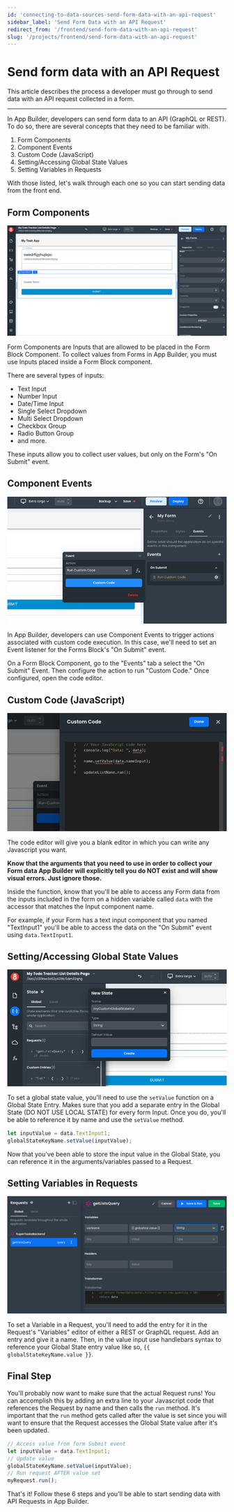 ```yaml
---
id: 'connecting-to-data-sources-send-form-data-with-an-api-request'
sidebar_label: 'Send Form Data with an API Request'
redirect_from: '/frontend/send-form-data-with-an-api-request'
slug: '/projects/frontend/send-form-data-with-an-api-request'
---
```


# Send form data with an API Request

This article describes the process a developer must go through to send data with an API request collected in a form.

---

In App Builder, developers can send form data to an API (GraphQL or REST). To do so, there are several concepts that they need to be familiar with.

1. Form Components
2. Component Events
3. Custom Code (JavaScript)
4. Setting/Accessing Global State Values
5. Setting Variables in Requests

With those listed, let's walk through each one so you can start sending data from the front end.

## Form Components

![Form block](./_images/ab-connecting-to-data-sources-send-form-data-with-an-api-request-1.png)

Form Components are Inputs that are allowed to be placed in the Form Block Component. To collect values from Forms in App Builder, you must use Inputs placed inside a Form Block component.

There are several types of inputs:

- Text Input
- Number Input
- Date/Time Input
- Single Select Dropdown
- Multi Select Dropdown
- Checkbox Group
- Radio Button Group
- and more.

These inputs allow you to collect user values, but only on the Form's "On Submit" event.

## Component Events

![Events](./_images/ab-connecting-to-data-sources-send-form-data-with-an-api-request-2.png)

In App Builder, developers can use Component Events to trigger actions associated with custom code execution. In this case, we'll need to set an Event listener for the Forms Block's "On Submit" event.

On a Form Block Component, go to the "Events" tab a select the "On Submit" Event. Then configure the action to run "Custom Code." Once configured, open the code editor.

## Custom Code (JavaScript)

![Javascript code](./_images/ab-connecting-to-data-sources-send-form-data-with-an-api-request-3.png)

The code editor will give you a blank editor in which you can write any Javascript you want.

**Know that the arguments that you need to use in order to collect your Form data App Builder will explicitly tell you do NOT exist and will show visual errors. Just ignore those.**

Inside the function, know that you'll be able to access any Form data from the inputs included in the form on a hidden variable called `data` with the accessor that matches the Input component name.

For example, if your Form has a text input component that you named "TextInput1" you'll be able to access the data on the "On Submit" event using `data.TextInput1`.

## Setting/Accessing Global State Values

![Global State](./_images/ab-connecting-to-data-sources-send-form-data-with-an-api-request-4.png)

To set a global state value, you'll need to use the `setValue` function on a Global State Entry. Makes sure that you add a separate entry in the Global State (DO NOT USE LOCAL STATE) for every form Input. Once you do, you'll be able to reference it by name and use the `setValue` method.

```js
let inputValue = data.TextInput1;
globalStateKeyName.setValue(inputValue);
```

Now that you've been able to store the input value in the Global State, you can reference it in the arguments/variables passed to a Request.

## Setting Variables in Requests

![Setting variables](./_images/ab-connecting-to-data-sources-send-form-data-with-an-api-request-5.png)

To set a Variable in a Request, you'll need to add the entry for it in the Request's "Variables" editor of either a REST or GraphQL request. Add an entry and give it a name. Then, in the value input use handlebars syntax to reference your Global State entry value like so, `{{ globalStateKeyName.value }}`.

## Final Step

You'll probably now want to make sure that the actual Request runs! You can accomplish this by adding an extra line to your Javascript code that references the Request by name and then calls the `run` method. It's important that the `run` method gets called after the value is set since you will want to ensure that the Request accesses the Global State value after it's been updated.

```js
// Access value from form Submit event
let inputValue = data.TextInput1;
// Update value
globalStateKeyName.setValue(inputValue);
// Run request AFTER value set
myRequest.run();
```

That's it! Follow these 6 steps and you'll be able to start sending data with API Requests in App Builder.
